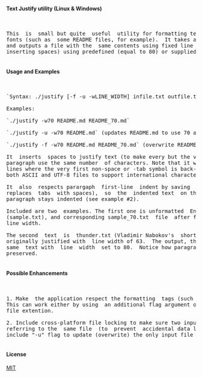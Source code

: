 #### Text Justify utility (Linux & Windows) 

<pre> 

This  is  small but quite  useful  utility for formatting texts with fixed-width
fonts (such as  some README files, for example).  It takes a text file as  input
and outputs a file with the  same contents using fixed line length justified (by
inserting spaces) using predefined (equal to 80) or supplied line width. 

</pre> 

#### Usage and Examples 

<pre> 

`Syntax: ./justify [-f -u -wLINE_WIDTH] infile.txt outfile.txt` 

Examples: 

`./justify -w70 README.md README_70.md`

`./justify -u -w70 README.md` (updates README.md to use 70 as line width)

`./justify -f -w70 README.md README_70.md` (overwrite README_70.md if present)

It  inserts  spaces to justify text (to make every but the very last line in any
paragraph use the same number  of characters. Note that it will leave unmodified
lines where the very first non-space or -tab symbol is back-quote. It works with
both ASCII and UTF-8 files to support international characters. 

It  also  respects parargaph  first-line  indent by saving  the  spaces/tabs (it
replaces  tabs  with spaces),  so  the  indented text  on the  first  line  of a
paragraph stays indented (see example #2). 

Included are two  examples. The first one is unformatted  Engish text news story
(sample.txt), and corresponding sample_70.txt  file  after formatting with 70 as
line width. 

The second  text  is  thunder.txt (Vladimir Nabokov's  short story) in  Russian,
originally justified with  line width of 63.  The output, thunder_80.txt is  the
same  text with  line  width  set to 80.  Notice how paragraph indentations  are
preserved. 

</pre> 

#### Possible Enhancements 

<pre> 

1. Make  the application respect the formatting  tags (such  as  markdown tabs).
This can work either by using  an additional flag argument or by checking  input
file extention. 

2. Include cross-platform file locking to make sure two input file names are not
referring to the  same file  (to  prevent  accidental data loss).  Alternatively
include "-u" flag to update (overwrite) the only input file specified. 

</pre> 

#### License 

[MIT](https://choosealicense.com/licenses/mit/) 
